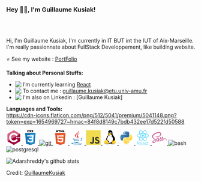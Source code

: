 ### Hey 👋🏽, I'm Guillaume Kusiak!

<br />
<br />

Hi, I'm Guillaume Kusiak, I'm currently in IT BUT int the IUT of Aix-Marseille. I'm really passionnate about FullStack Developpement, like building website.

⭐️ See my website : [PortFolio](https://guillaumekusiak.github.io/Portfolio/)
  
**Talking about Personal Stuffs:**

- <img align="left" width="20px" src="https://cdn.worldvectorlogo.com/logos/react-2.svg"/>I’m currently learning [React](https://fr.reactjs.org/)
- <img align="left" width="20px" src="https://cdn.worldvectorlogo.com/logos/gmail-icon.svg"/> To contact me : guillaume.kusiak@etu.univ-amu.fr
- <img align="left" width="20px" src="https://cdn.worldvectorlogo.com/logos/linkedin-icon-2.svg"/> I'm also on Linkedin : [Guillaume Kusiak]

**Languages and Tools:**  
https://cdn-icons.flaticon.com/png/512/5041/premium/5041148.png?token=exp=1654969727~hmac=84f8d8149c7bdb432ee17d522fd50588
<p align="left"> <a href="https://www.w3schools.com/cpp/" target="_blank" rel="noreferrer"> <img src="https://raw.githubusercontent.com/devicons/devicon/master/icons/cplusplus/cplusplus-original.svg" alt="cplusplus" width="40" height="40"/> </a> <a href="https://www.w3schools.com/css/" target="_blank" rel="noreferrer"> <img src="https://raw.githubusercontent.com/devicons/devicon/master/icons/css3/css3-original-wordmark.svg" alt="css3" width="40" height="40"/> </a> <a href="https://git-scm.com/" target="_blank" rel="noreferrer"> <img src="https://www.vectorlogo.zone/logos/git-scm/git-scm-icon.svg" alt="git" width="40" height="40"/> </a> <a href="https://www.w3.org/html/" target="_blank" rel="noreferrer"> <img src="https://raw.githubusercontent.com/devicons/devicon/master/icons/html5/html5-original-wordmark.svg" alt="html5" width="40" height="40"/> </a> <a href="https://www.java.com" target="_blank" rel="noreferrer"> <img src="https://raw.githubusercontent.com/devicons/devicon/master/icons/java/java-original.svg" alt="java" width="40" height="40"/> </a> <a href="https://developer.mozilla.org/en-US/docs/Web/JavaScript" target="_blank" rel="noreferrer"> <img src="https://raw.githubusercontent.com/devicons/devicon/master/icons/javascript/javascript-original.svg" alt="javascript" width="40" height="40"/> </a> <a href="https://www.linux.org/" target="_blank" rel="noreferrer"> <img src="https://raw.githubusercontent.com/devicons/devicon/master/icons/linux/linux-original.svg" alt="linux" width="40" height="40"/> </a> <a href="https://www.python.org" target="_blank" rel="noreferrer"> <img src="https://raw.githubusercontent.com/devicons/devicon/master/icons/python/python-original.svg" alt="python" width="40" height="40"/> </a> <a href="https://reactjs.org/" target="_blank" rel="noreferrer"> <img src="https://raw.githubusercontent.com/devicons/devicon/master/icons/react/react-original-wordmark.svg" alt="react" width="40" height="40"/> </a> <a href="https://sass-lang.com" target="_blank" rel="noreferrer"> <img src="https://raw.githubusercontent.com/devicons/devicon/master/icons/sass/sass-original.svg" alt="sass" width="40" height="40"/> </a>
   <img src="https://cdn.worldvectorlogo.com/logos/bash-1.svg" alt="bash" width="40" height="40"/>
   <img src="https://img.icons8.com/color/344/postgreesql.png" alt="postgresql" width="40" height="40"/>
</p>


![Adarshreddy's github stats](https://github-readme-stats.vercel.app/api?username=GuillaumeKusiak&show_icons=true&hide_border=true)

Credit: [GuillaumeKusiak](https://github.com/GuillaumeKusiak) <br>
